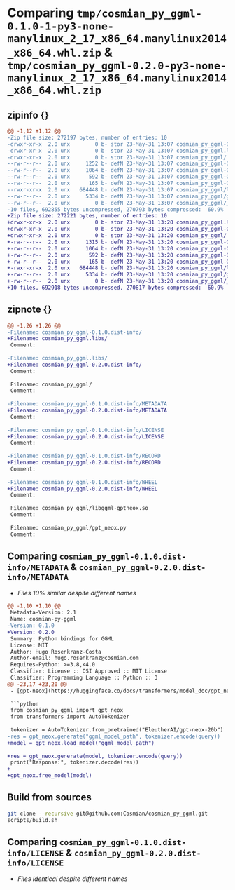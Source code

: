 # Comparing `tmp/cosmian_py_ggml-0.1.0-1-py3-none-manylinux_2_17_x86_64.manylinux2014_x86_64.whl.zip` & `tmp/cosmian_py_ggml-0.2.0-py3-none-manylinux_2_17_x86_64.manylinux2014_x86_64.whl.zip`

## zipinfo {}

```diff
@@ -1,12 +1,12 @@
-Zip file size: 272197 bytes, number of entries: 10
-drwxr-xr-x  2.0 unx        0 b- stor 23-May-31 13:07 cosmian_py_ggml-0.1.0.dist-info/
-drwxr-xr-x  2.0 unx        0 b- stor 23-May-31 13:07 cosmian_py_ggml.libs/
-drwxr-xr-x  2.0 unx        0 b- stor 23-May-31 13:07 cosmian_py_ggml/
--rw-r--r--  2.0 unx     1252 b- defN 23-May-31 13:07 cosmian_py_ggml-0.1.0.dist-info/METADATA
--rw-r--r--  2.0 unx     1064 b- defN 23-May-31 13:07 cosmian_py_ggml-0.1.0.dist-info/LICENSE
--rw-r--r--  2.0 unx      592 b- defN 23-May-31 13:07 cosmian_py_ggml-0.1.0.dist-info/RECORD
--rw-r--r--  2.0 unx      165 b- defN 23-May-31 13:07 cosmian_py_ggml-0.1.0.dist-info/WHEEL
--rwxr-xr-x  2.0 unx   684448 b- defN 23-May-31 13:07 cosmian_py_ggml/libggml-gptneox.so
--rw-r--r--  2.0 unx     5334 b- defN 23-May-31 13:07 cosmian_py_ggml/gpt_neox.py
--rw-r--r--  2.0 unx        0 b- defN 23-May-31 13:07 cosmian_py_ggml/__init__.py
-10 files, 692855 bytes uncompressed, 270793 bytes compressed:  60.9%
+Zip file size: 272221 bytes, number of entries: 10
+drwxr-xr-x  2.0 unx        0 b- stor 23-May-31 13:20 cosmian_py_ggml.libs/
+drwxr-xr-x  2.0 unx        0 b- stor 23-May-31 13:20 cosmian_py_ggml-0.2.0.dist-info/
+drwxr-xr-x  2.0 unx        0 b- stor 23-May-31 13:20 cosmian_py_ggml/
+-rw-r--r--  2.0 unx     1315 b- defN 23-May-31 13:20 cosmian_py_ggml-0.2.0.dist-info/METADATA
+-rw-r--r--  2.0 unx     1064 b- defN 23-May-31 13:20 cosmian_py_ggml-0.2.0.dist-info/LICENSE
+-rw-r--r--  2.0 unx      592 b- defN 23-May-31 13:20 cosmian_py_ggml-0.2.0.dist-info/RECORD
+-rw-r--r--  2.0 unx      165 b- defN 23-May-31 13:20 cosmian_py_ggml-0.2.0.dist-info/WHEEL
+-rwxr-xr-x  2.0 unx   684448 b- defN 23-May-31 13:20 cosmian_py_ggml/libggml-gptneox.so
+-rw-r--r--  2.0 unx     5334 b- defN 23-May-31 13:20 cosmian_py_ggml/gpt_neox.py
+-rw-r--r--  2.0 unx        0 b- defN 23-May-31 13:20 cosmian_py_ggml/__init__.py
+10 files, 692918 bytes uncompressed, 270817 bytes compressed:  60.9%
```

## zipnote {}

```diff
@@ -1,26 +1,26 @@
-Filename: cosmian_py_ggml-0.1.0.dist-info/
+Filename: cosmian_py_ggml.libs/
 Comment: 
 
-Filename: cosmian_py_ggml.libs/
+Filename: cosmian_py_ggml-0.2.0.dist-info/
 Comment: 
 
 Filename: cosmian_py_ggml/
 Comment: 
 
-Filename: cosmian_py_ggml-0.1.0.dist-info/METADATA
+Filename: cosmian_py_ggml-0.2.0.dist-info/METADATA
 Comment: 
 
-Filename: cosmian_py_ggml-0.1.0.dist-info/LICENSE
+Filename: cosmian_py_ggml-0.2.0.dist-info/LICENSE
 Comment: 
 
-Filename: cosmian_py_ggml-0.1.0.dist-info/RECORD
+Filename: cosmian_py_ggml-0.2.0.dist-info/RECORD
 Comment: 
 
-Filename: cosmian_py_ggml-0.1.0.dist-info/WHEEL
+Filename: cosmian_py_ggml-0.2.0.dist-info/WHEEL
 Comment: 
 
 Filename: cosmian_py_ggml/libggml-gptneox.so
 Comment: 
 
 Filename: cosmian_py_ggml/gpt_neox.py
 Comment:
```

## Comparing `cosmian_py_ggml-0.1.0.dist-info/METADATA` & `cosmian_py_ggml-0.2.0.dist-info/METADATA`

 * *Files 10% similar despite different names*

```diff
@@ -1,10 +1,10 @@
 Metadata-Version: 2.1
 Name: cosmian-py-ggml
-Version: 0.1.0
+Version: 0.2.0
 Summary: Python bindings for GGML
 License: MIT
 Author: Hugo Rosenkranz-Costa
 Author-email: hugo.rosenkranz@cosmian.com
 Requires-Python: >=3.8,<4.0
 Classifier: License :: OSI Approved :: MIT License
 Classifier: Programming Language :: Python :: 3
@@ -23,17 +23,20 @@
 - [gpt-neox](https://huggingface.co/docs/transformers/model_doc/gpt_neox)
 
 ```python
 from cosmian_py_ggml import gpt_neox
 from transformers import AutoTokenizer
 
 tokenizer = AutoTokenizer.from_pretrained("EleutherAI/gpt-neox-20b")
-res = gpt_neox.generate("ggml_model_path", tokenizer.encode(query))
+model = gpt_neox.load_model("ggml_model_path")
 
+res = gpt_neox.generate(model, tokenizer.encode(query))
 print("Response:", tokenizer.decode(res))
+
+gpt_neox.free_model(model)
 ```
 
 ## Build from sources
 
 ```bash
 git clone --recursive git@github.com:Cosmian/cosmian_py_ggml.git
 scripts/build.sh
```

## Comparing `cosmian_py_ggml-0.1.0.dist-info/LICENSE` & `cosmian_py_ggml-0.2.0.dist-info/LICENSE`

 * *Files identical despite different names*

